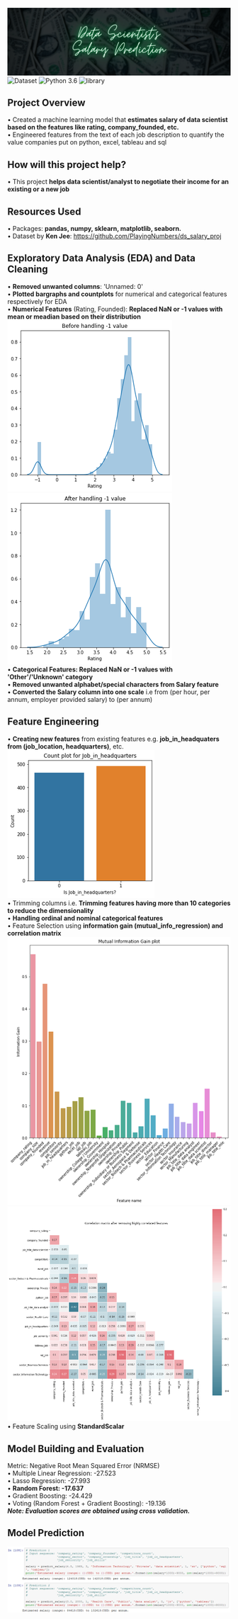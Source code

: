 ![DSSP](readme-resources-folder/data-scientist-salary-banner.png)
![Dataset](https://img.shields.io/badge/Dataset-Ken_Jee-blue.svg) ![Python 3.6](https://img.shields.io/badge/Python-3.6-brightgreen.svg) ![library](https://img.shields.io/badge/Library-sklearn-orange.svg)

## Project Overview
• Created a machine learning model that **estimates salary of data scientist based on the features like rating, company_founded, etc.**<br/>
• Engineered features from the text of each job description to quantify the value companies put on python, excel, tableau and sql

## How will this project help?
• This project **helps data scientist/analyst to negotiate their income for an existing or a new job**

## Resources Used
• Packages: **pandas, numpy, sklearn, matplotlib, seaborn.**<br/>
• Dataset by **Ken Jee**: https://github.com/PlayingNumbers/ds_salary_proj

## Exploratory Data Analysis (EDA) and Data Cleaning
• **Removed unwanted columns**: 'Unnamed: 0'<br/>
• **Plotted bargraphs and countplots** for numerical and categorical features respectively for EDA<br/>
• **Numerical Features** (Rating, Founded): **Replaced NaN or -1 values with mean or meadian based on their distribution**<br/>
![rating](readme-resources-folder/rating.png) ![rating1](readme-resources-folder/rating1.png)<br/>
• **Categorical Features: Replaced NaN or -1 values with 'Other'/'Unknown' category**<br/>
• **Removed unwanted alphabet/special characters from Salary feature**<br/>
• **Converted the Salary column into one scale** i.e from (per hour, per annum, employer provided salary) to (per annum)

## Feature Engineering
• **Creating new features** from existing features e.g. **job_in_headquaters from (job_location, headquarters)**, etc.<br/>
![jih](readme-resources-folder/jih.png)<br/>
• Trimming columns i.e. **Trimming features having more than 10 categories to reduce the dimensionality**<br/>
• **Handling ordinal and nominal categorical features**<br/>
• Feature Selection using **information gain (mutual_info_regression) and correlation matrix**<br/>
![infogain](readme-resources-folder/infogain.png)<br/>
![corr1](readme-resources-folder/corr1.png)<br/>
• Feature Scaling using **StandardScalar**

## Model Building and Evaluation
Metric: Negative Root Mean Squared Error (NRMSE)<br/>
• Multiple Linear Regression: -27.523<br/>
• Lasso Regression: -27.993<br/>
• **Random Forest: -17.637**<br/>
• Gradient Boosting: -24.429<br/>
• Voting (Random Forest + Gradient Boosting): -19.136<br/>
_**Note: Evaluation scores are obtained using cross validation.**_

## Model Prediction
![Prediction](readme-resources-folder/prediction.PNG)
